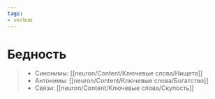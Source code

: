 ```yaml
---
tags: 
- verbum
---
```

# Бедность

> - Синонимы: [[neuron/Content/Ключевые слова/Нищета]]
> - Антонимы: [[neuron/Content/Ключевые слова/Богатство]]
> - Связи: [[neuron/Content/Ключевые слова/Скупость]]